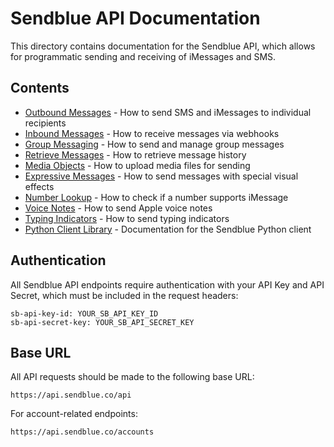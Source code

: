 # Sendblue API Documentation

This directory contains documentation for the Sendblue API, which allows for programmatic sending and receiving of iMessages and SMS.

## Contents

- [Outbound Messages](./outbound_messages.md) - How to send SMS and iMessages to individual recipients
- [Inbound Messages](./inbound_messages.md) - How to receive messages via webhooks
- [Group Messaging](./group_messaging.md) - How to send and manage group messages
- [Retrieve Messages](./retrieve_messages.md) - How to retrieve message history
- [Media Objects](./media_objects.md) - How to upload media files for sending
- [Expressive Messages](./expressive_messages.md) - How to send messages with special visual effects
- [Number Lookup](./number_lookup.md) - How to check if a number supports iMessage
- [Voice Notes](./voice_notes.md) - How to send Apple voice notes
- [Typing Indicators](./typing_indicators.md) - How to send typing indicators
- [Python Client Library](./python_client_library.txt) - Documentation for the Sendblue Python client

## Authentication

All Sendblue API endpoints require authentication with your API Key and API Secret, which must be included in the request headers:

```
sb-api-key-id: YOUR_SB_API_KEY_ID
sb-api-secret-key: YOUR_SB_API_SECRET_KEY
```

## Base URL

All API requests should be made to the following base URL:

```
https://api.sendblue.co/api
```

For account-related endpoints:

```
https://api.sendblue.co/accounts
```